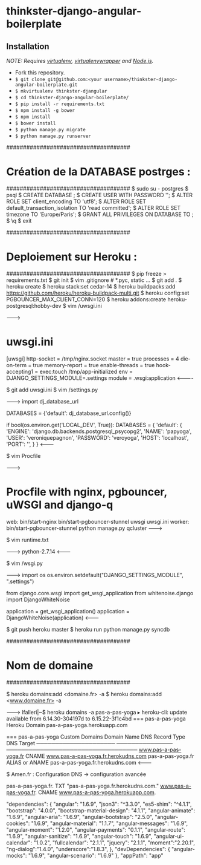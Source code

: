 # thinkster-django-angular-boilerplate

## Installation

*NOTE: Requires [virtualenv](http://virtualenv.readthedocs.org/en/latest/),
[virtualenvwrapper](http://virtualenvwrapper.readthedocs.org/en/latest/) and
[Node.js](http://nodejs.org/).*

* Fork this repository.
* `$ git clone git@github.com:<your username>/thinkster-django-angular-boilerplate.git`
* `$ mkvirtualenv thinkster-djangular`
* `$ cd thinkster-django-angular-boilerplate/`
* `$ pip install -r requirements.txt`
* `$ npm install -g bower`
* `$ npm install`
* `$ bower install`
* `$ python manage.py migrate`
* `$ python manage.py runserver`


#####################################
# Création de la DATABASE postrges :
#####################################
 $ sudo su - postgres
 $ psql
 $ CREATE DATABASE <myproject>;
 $ CREATE USER <myprojectuser> WITH PASSWORD '<password>';
 $ ALTER ROLE <myprojectuser> SET client_encoding TO 'utf8';
 $ ALTER ROLE <myprojectuser> SET default_transaction_isolation TO 'read committed';
 $ ALTER ROLE <myprojectuser> SET timezone TO 'Europe/Paris';
 $ GRANT ALL PRIVILEGES ON DATABASE <myproject> TO <myprojectuser>;
 $ \q
 $ exit

#####################################
# Deploiement sur Heroku :
#####################################
 $  pip freeze > requirements.txt 
 $  git init
 $  vim .gitignore  # *.pyc, static ...
 $  git add .
 $  heroku create <app>
 $  heroku stack:set cedar-14
 $  heroku buildpacks:add https://github.com/heroku/heroku-buildpack-multi.git
 $  heroku config:set PGBOUNCER_MAX_CLIENT_CONN=120
 $  heroku addons:create heroku-postgresql:hobby-dev
 $  vim <app>/uwsgi.ini 

--->
# uwsgi.ini
[uwsgi]
http-socket = /tmp/nginx.socket
master = true
processes = 4
die-on-term = true
memory-report = true
enable-threads = true
hook-accepting1 = exec:touch /tmp/app-initialized
env = DJANGO_SETTINGS_MODULE=<app>.settings
module = <app>.wsgi:application
<----

 $  git add uwsgi.ini 
 $  vim <app>/settings.py

--->
import dj_database_url

DATABASES = {'default': dj_database_url.config()}

if bool(os.environ.get('LOCAL_DEV', True)):
    DATABASES = {
        'default': {
            'ENGINE': 'django.db.backends.postgresql_psycopg2',
            'NAME': 'papyoga',
            'USER': 'veroniquepagnon',
            'PASSWORD': 'veroyoga',
            'HOST': 'localhost',
            'PORT': '',
        }
    }
<---

 $ vim Procfile

--->
# Procfile with nginx, pgbouncer, uWSGI and django-q
web: bin/start-nginx bin/start-pgbouncer-stunnel uwsgi uwsgi.ini
worker: bin/start-pgbouncer-stunnel python manage.py qcluster
--->

 $ vim runtime.txt

--->
python-2.7.14
<---

 $ vim <app>/wsgi.py

--->
import os
os.environ.setdefault("DJANGO_SETTINGS_MODULE", "<app>.settings")

from django.core.wsgi import get_wsgi_application
from whitenoise.django import DjangoWhiteNoise

application = get_wsgi_application()
application = DjangoWhiteNoise(application)
<---

 $ git push heroku master
 $ heroku run python manage.py syncdb


#####################################
# Nom de domaine 
#####################################

 $ heroku domains:add <domaine.fr> -a <appli>
 $ heroku domains:add <www.domaine.fr> -a <appli>

--->
lfalleri|~$ heroku domains -a pas-a-pas-yoga
 ▸    heroku-cli: update available from 6.14.30-304197d to 6.15.22-3f1c4bd
=== pas-a-pas-yoga Heroku Domain
pas-a-pas-yoga.herokuapp.com

=== pas-a-pas-yoga Custom Domains
Domain Name            DNS Record Type  DNS Target
─────────────────────  ───────────────  ───────────────────────────────────
www.pas-a-pas-yoga.fr  CNAME            www.pas-a-pas-yoga.fr.herokudns.com
pas-a-pas-yoga.fr      ALIAS or ANAME   pas-a-pas-yoga.fr.herokudns.com
<---

 $ Amen.fr :
 Configuration DNS -> configuration avancée

pas-a-pas-yoga.fr.         TXT       "pas-a-pas-yoga.fr.herokudns.com."
www.pas-a-pas-yoga.fr.    CNAME      www.pas-a-pas-yoga.herokuapp.com.


  "dependencies": {
    "angular": "1.6.9",
    "json3": "^3.3.0",
    "es5-shim": "^4.1.1",
    "bootstrap": "4.0.0",
    "bootstrap-material-design": "4.1.1",
    "angular-animate": "1.6.9",
    "angular-aria": "1.6.9",
    "angular-bootstrap": "2.5.0",
    "angular-cookies": "1.6.9",
    "angular-material": "1.1.7",
    "angular-messages": "1.6.9",
    "angular-moment": "1.2.0",
    "angular-payments": "0.1.1",
    "angular-route": "1.6.9",
    "angular-sanitize": "1.6.9",
    "angular-touch": "1.6.9",
    "angular-ui-calendar": "1.0.2",
    "fullcalendar": "2.1.1",
    "jquery": "2.1.1",
    "moment":"2.20.1",
    "ng-dialog":"1.4.0",
    "underscore":"1.8.3",
  },
  "devDependencies": {
    "angular-mocks": "1.6.9",
    "angular-scenario": "1.6.9"
  },
  "appPath": "app"


